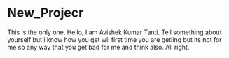 # New_Projecr
This is the only one.
Hello, I am Avishek Kumar Tanti.
Tell something about yourself but i know how you get wll first time you are getiing but its not for me  so any way that  you get bad for me and think also. All right.
